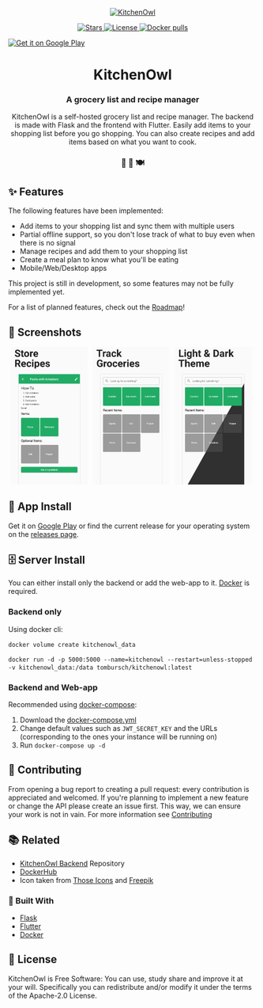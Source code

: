 <p align="center">
  <a href="https://github.com/TomBursch/kitchenowl">
    <img alt="KitchenOwl" src="https://raw.githubusercontent.com/TomBursch/kitchenowl/main/docs/icon.png" width="128" />
  </a>
</p>
<p align="center">
  <a href="https://github.com/TomBursch/kitchenowl">
    <img alt="Stars" src="https://img.shields.io/github/stars/tombursch/kitchenowl" />
  </a>
  <a href="LICENSE">
    <img alt="License" src="https://img.shields.io/github/license/TomBursch/kitchenowl" />
  </a>
  <a href="https://hub.docker.com/repository/docker/tombursch/kitchenowl">
    <img alt="Docker pulls" src="https://img.shields.io/docker/pulls/tombursch/kitchenowl" />
  </a>
</p>

<a href='https://play.google.com/store/apps/details?id=com.tombursch.kitchenowl'>
  <img alt='Get it on Google Play' src='https://play.google.com/intl/en_us/badges/static/images/badges/en_badge_web_generic.png' height="70"/>
</a>

<h1 align="center">
  KitchenOwl
</h1>

<h3 align="center">
  A grocery list and recipe manager
</h3>
<p align="center">
  KitchenOwl is a self-hosted grocery list and recipe manager. The backend is made with Flask and the frontend with Flutter. Easily add items to your shopping list before you go shopping. You can also create recipes and add items based on what you want to cook.
</p>

<h3 align="center">
 🍫 🥘 🍽
</h3>

## ✨ Features

The following features have been implemented:

- Add items to your shopping list and sync them with multiple users
- Partial offline support, so you don't lose track of what to buy even when there is no signal
- Manage recipes and add them to your shopping list
- Create a meal plan to know what you'll be eating
- Mobile/Web/Desktop apps

This project is still in development, so some features may not be fully implemented yet.

For a list of planned features, check out the [Roadmap](https://github.com/TomBursch/kitchenowl/wiki/Roadmap)!

## 📱 Screenshots

<img alt="Updates page" src="android/fastlane/metadata/android/en-US/images/phoneScreenshots/1_en-US.png" width="31%" hspace="5" /><img alt="Details page" src="android/fastlane/metadata/android/en-US/images/phoneScreenshots/2_en-US.png" width="31%" hspace="5" /><img alt="Search page" src="android/fastlane/metadata/android/en-US/images/phoneScreenshots/3_en-US.png" width="31%" hspace="5"/>

## 🤖 App Install

Get it on [Google Play](https://play.google.com/store/apps/details?id=com.tombursch.kitchenowl) or find the current release for your operating system on the [releases page](https://github.com/TomBursch/kitchenowl/releases).

## 🗄️ Server Install

You can either install only the backend or add the web-app to it. [Docker](https://docs.docker.com/engine/install/) is required.

### Backend only

Using docker cli:

```
docker volume create kitchenowl_data
```

```
docker run -d -p 5000:5000 --name=kitchenowl --restart=unless-stopped -v kitchenowl_data:/data tombursch/kitchenowl:latest
```

### Backend and Web-app

Recommended using [docker-compose](https://docs.docker.com/compose/):

1. Download the [docker-compose.yml](https://github.com/TomBursch/kitchenowl-backend/blob/main/docker-compose.yml)
2. Change default values such as `JWT_SECRET_KEY` and the URLs (corresponding to the ones your instance will be running on)
3. Run `docker-compose up -d`

## 🙌 Contributing

From opening a bug report to creating a pull request: every contribution is appreciated and welcomed. If you're planning to implement a new feature or change the API please create an issue first. This way, we can ensure your work is not in vain. For more information see [Contributing](CONTRIBUTING.md)

## 📚 Related

- [KitchenOwl Backend](https://github.com/TomBursch/kitchenowl-backend) Repository
- [DockerHub](https://hub.docker.com/repository/docker/tombursch/kitchenowl)
- Icon taken from [Those Icons](https://www.flaticon.com/authors/those-icons) and [Freepik](https://www.flaticon.com/authors/freepik)

### 🔨 Built With

- [Flask](https://flask.palletsprojects.com/en/1.1.x/)
- [Flutter](https://flutter.dev/)
- [Docker](https://docs.docker.com/)

## 📜 License

KitchenOwl is Free Software: You can use, study share and improve it at your will. Specifically you can redistribute and/or modify it under the terms of the Apache-2.0 License.